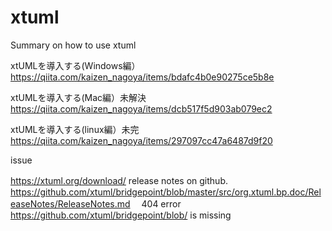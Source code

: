 # xtuml
Summary on how to use xtuml

xtUMLを導入する(Windows編）
https://qiita.com/kaizen_nagoya/items/bdafc4b0e90275ce5b8e

xtUMLを導入する(Mac編）未解決
https://qiita.com/kaizen_nagoya/items/dcb517f5d903ab079ec2

xtUMLを導入する(linux編）未完
https://qiita.com/kaizen_nagoya/items/297097cc47a6487d9f20


issue

https://xtuml.org/download/
release notes on github.　
https://github.com/xtuml/bridgepoint/blob/master/src/org.xtuml.bp.doc/ReleaseNotes/ReleaseNotes.md
　404 error
https://github.com/xtuml/bridgepoint/blob/ is missing

